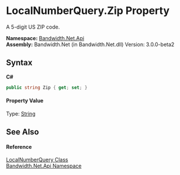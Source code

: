 ﻿# LocalNumberQuery.Zip Property 
 

A 5-digit US ZIP code.

**Namespace:**&nbsp;<a href ="N_Bandwidth_Net_Api.md">Bandwidth.Net.Api</a><br />**Assembly:**&nbsp;Bandwidth.Net (in Bandwidth.Net.dll) Version: 3.0.0-beta2

## Syntax

**C#**<br />
``` C#
public string Zip { get; set; }
```


#### Property Value
Type: <a href="http://msdn2.microsoft.com/en-us/library/s1wwdcbf" target="_blank">String</a>

## See Also


#### Reference
<a href ="T_Bandwidth_Net_Api_LocalNumberQuery.md">LocalNumberQuery Class</a><br /><a href ="N_Bandwidth_Net_Api.md">Bandwidth.Net.Api Namespace</a><br />